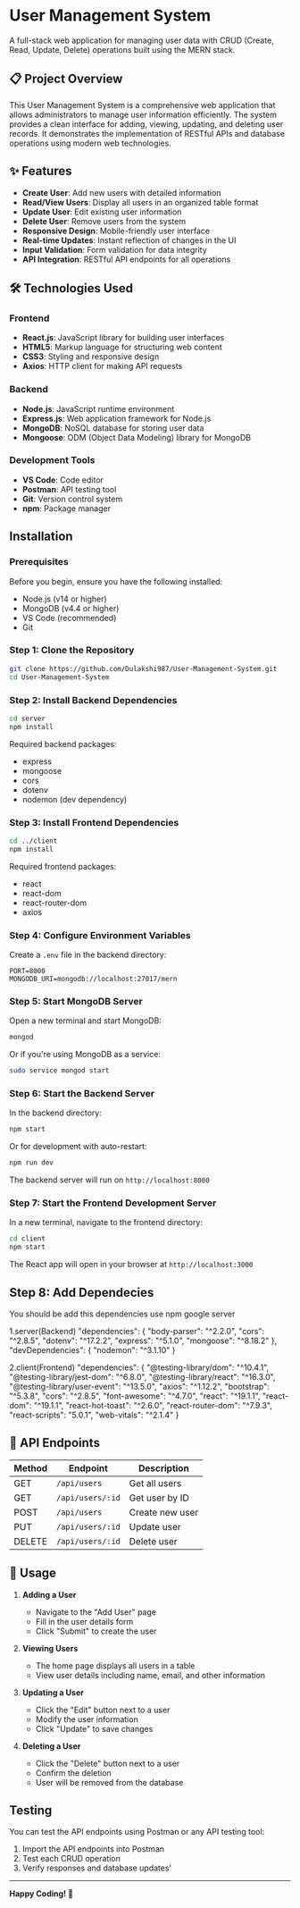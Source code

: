 # User Management System

A full-stack web application for managing user data with CRUD (Create, Read, Update, Delete) operations built using the MERN stack.

## 📋 Project Overview

This User Management System is a comprehensive web application that allows administrators to manage user information efficiently. The system provides a clean interface for adding, viewing, updating, and deleting user records. It demonstrates the implementation of RESTful APIs and database operations using modern web technologies.

## ✨ Features

- **Create User**: Add new users with detailed information
- **Read/View Users**: Display all users in an organized table format
- **Update User**: Edit existing user information
- **Delete User**: Remove users from the system
- **Responsive Design**: Mobile-friendly user interface
- **Real-time Updates**: Instant reflection of changes in the UI
- **Input Validation**: Form validation for data integrity
- **API Integration**: RESTful API endpoints for all operations

## 🛠️ Technologies Used

### Frontend
- **React.js**: JavaScript library for building user interfaces
- **HTML5**: Markup language for structuring web content
- **CSS3**: Styling and responsive design
- **Axios**: HTTP client for making API requests

### Backend
- **Node.js**: JavaScript runtime environment
- **Express.js**: Web application framework for Node.js
- **MongoDB**: NoSQL database for storing user data
- **Mongoose**: ODM (Object Data Modeling) library for MongoDB

### Development Tools
- **VS Code**: Code editor
- **Postman**: API testing tool
- **Git**: Version control system
- **npm**: Package manager

##  Installation

### Prerequisites
Before you begin, ensure you have the following installed:
- Node.js (v14 or higher)
- MongoDB (v4.4 or higher)
- VS Code (recommended)
- Git

### Step 1: Clone the Repository
```bash
git clone https://github.com/Dulakshi987/User-Management-System.git
cd User-Management-System
```

### Step 2: Install Backend Dependencies
```bash
cd server
npm install
```

Required backend packages:
- express
- mongoose
- cors
- dotenv
- nodemon (dev dependency)

### Step 3: Install Frontend Dependencies
```bash
cd ../client
npm install
```

Required frontend packages:
- react
- react-dom
- react-router-dom
- axios

### Step 4: Configure Environment Variables
Create a `.env` file in the backend directory:
```env
PORT=8000
MONGODB_URI=mongodb://localhost:27017/mern
```

### Step 5: Start MongoDB Server
Open a new terminal and start MongoDB:
```bash
mongod
```

Or if you're using MongoDB as a service:
```bash
sudo service mongod start
```

### Step 6: Start the Backend Server
In the backend directory:
```bash
npm start
```
Or for development with auto-restart:
```bash
npm run dev
```

The backend server will run on `http://localhost:8000`

### Step 7: Start the Frontend Development Server
In a new terminal, navigate to the frontend directory:
```bash
cd client
npm start
```

The React app will open in your browser at `http://localhost:3000`

## Step 8: Add Dependecies

You should be add this dependencies use npm google server

1.server(Backend)
"dependencies": {
  "body-parser": "^2.2.0",
  "cors": "^2.8.5",
  "dotenv": "^17.2.2",
  "express": "^5.1.0",
  "mongoose": "^8.18.2"
},
"devDependencies": {
  "nodemon": "^3.1.10"
}

  2.client(Frontend)
 "dependencies": {
  "@testing-library/dom": "^10.4.1",
  "@testing-library/jest-dom": "^6.8.0",
  "@testing-library/react": "^16.3.0",
  "@testing-library/user-event": "^13.5.0",
  "axios": "^1.12.2",
  "bootstrap": "^5.3.8",
  "cors": "^2.8.5",
  "font-awesome": "^4.7.0",
  "react": "^19.1.1",
  "react-dom": "^19.1.1",
  "react-hot-toast": "^2.6.0",
  "react-router-dom": "^7.9.3",
  "react-scripts": "5.0.1",
  "web-vitals": "^2.1.4"
}


## 🔌 API Endpoints

| Method | Endpoint | Description |
|--------|----------|-------------|
| GET | `/api/users` | Get all users |
| GET | `/api/users/:id` | Get user by ID |
| POST | `/api/users` | Create new user |
| PUT | `/api/users/:id` | Update user |
| DELETE | `/api/users/:id` | Delete user |

## 🚀 Usage

1. **Adding a User**
   - Navigate to the "Add User" page
   - Fill in the user details form
   - Click "Submit" to create the user

2. **Viewing Users**
   - The home page displays all users in a table
   - View user details including name, email, and other information

3. **Updating a User**
   - Click the "Edit" button next to a user
   - Modify the user information
   - Click "Update" to save changes

4. **Deleting a User**
   - Click the "Delete" button next to a user
   - Confirm the deletion
   - User will be removed from the database

##  Testing

You can test the API endpoints using Postman or any API testing tool:

1. Import the API endpoints into Postman
2. Test each CRUD operation
3. Verify responses and database updates'


---

**Happy Coding! 🎉**
